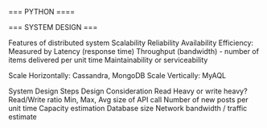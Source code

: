 === PYTHON ====








=== SYSTEM DESIGN ===

Features of distributed system
  Scalability
  Reliability
  Availability
  Efficiency: Measured by
    Latency (response time)
    Throughput (bandwidth) - number of items delivered per unit time
  Maintainability or serviceability


Scale Horizontally: Cassandra, MongoDB
Scale Vertically: MyAQL

System Design Steps
  Design Consideration
    Read Heavy or write heavy?
    Read/Write ratio
    Min, Max, Avg size of API call
    Number of new posts per unit time
  Capacity estimation
    Database size
    Network bandwidth / traffic estimate 

